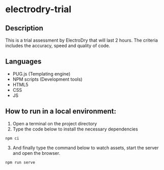 # electrodry-trial
## Description
This is a trial assessment by ElectroDry that will last 2 hours.
The criteria includes the accuracy, speed and quality of code.

## Languages
- PUG.js (Templating engine)
- NPM scripts (Development tools)
- HTML5
- CSS
- JS

## How to run in a local environment:

1. Open a terminal on the project directory
2. Type the code below to install the necessary dependencies
```
npm ci
```
3. And finally type the command below to watch assets, start the server and open the browser.
```
npm run serve
```
